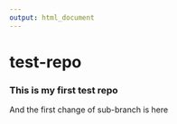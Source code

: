 ```yaml
---
output: html_document
---
```


test-repo
=========

### This is my first test repo
And the first change of sub-branch is here
